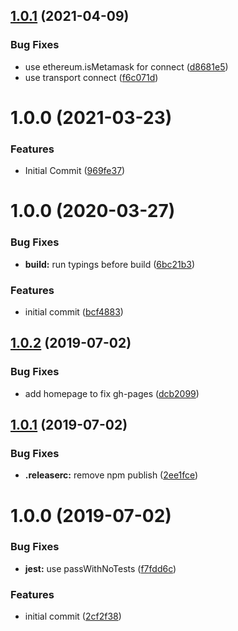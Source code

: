 ## [1.0.1](https://github.com/MetaMask/openrpc-inspector-transport/compare/1.0.0...1.0.1) (2021-04-09)


### Bug Fixes

* use ethereum.isMetamask for connect ([d8681e5](https://github.com/MetaMask/openrpc-inspector-transport/commit/d8681e5b4056b615d00e967e45f3f9f93e5aafb7))
* use transport connect ([f6c071d](https://github.com/MetaMask/openrpc-inspector-transport/commit/f6c071d8a2ff9281864b73818fe5b3f49ec15b9c))

# 1.0.0 (2021-03-23)


### Features

* Initial Commit ([969fe37](https://github.com/MetaMask/openrpc-inspector-transport/commit/969fe3718b0ef335a6bb8e839a14a944457aa570))

# 1.0.0 (2020-03-27)


### Bug Fixes

* **build:** run typings before build ([6bc21b3](https://github.com/xops/inspector-snaps-transport/commit/6bc21b37658d4dc926c4474cb0308fde6a9cfa4d))


### Features

* initial commit ([bcf4883](https://github.com/xops/inspector-snaps-transport/commit/bcf488345673ba964caaf60bd9719e5169efe08d))

## [1.0.2](https://github.com/etclabscore/pristine-typescript-react/compare/1.0.1...1.0.2) (2019-07-02)


### Bug Fixes

* add homepage to fix gh-pages ([dcb2099](https://github.com/etclabscore/pristine-typescript-react/commit/dcb2099))

## [1.0.1](https://github.com/etclabscore/pristine-typescript-react/compare/1.0.0...1.0.1) (2019-07-02)


### Bug Fixes

* **.releaserc:** remove npm publish ([2ee1fce](https://github.com/etclabscore/pristine-typescript-react/commit/2ee1fce))

# 1.0.0 (2019-07-02)


### Bug Fixes

* **jest:** use passWithNoTests ([f7fdd6c](https://github.com/etclabscore/pristine-typescript-react/commit/f7fdd6c))


### Features

* initial commit ([2cf2f38](https://github.com/etclabscore/pristine-typescript-react/commit/2cf2f38))
